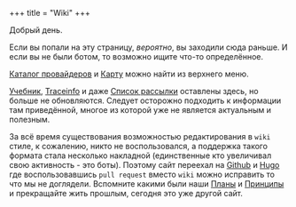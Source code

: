 +++
title = "Wiki"
+++

Добрый день.

Если вы попали на эту страницу, *вероятно*, вы заходили сюда раньше. И если вы не были ботом, то возможно ищите что-то определённое. 

[Каталог провайдеров](/dir/) и [Карту](/links/) можно найти из верхнего меню.

[Учебник](guides/), [Traceinfo](tools/traceinfo/) и даже [Список рассылки](archives/maillist/) оставлены здесь, но больше не обновляются. Следует осторожно подходить к информации там приведённой, многое из которой уже не является актуальным и полезным.

За всё время существования возможностью редактирования в `wiki` стиле, к сожалению, никто не воспользовался, а поддержка такого формата стала несколько накладной (единственные кто увеличивал свою активность - это боты). Поэтому сайт переехал на [Github](https://github.com/urlandi/elsv-v.ru) и [Hugo](https://gohugo.io) где воспользовавшись `pull request` вместо `wiki` можно исправить то что мы не доглядели. Вспомните какими были наши [Планы](plans/) и [Принципы](manifest/) и прекращайте жить прошлым, сегодня это уже другой сайт.

